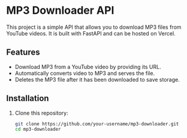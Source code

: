 # MP3 Downloader API

This project is a simple API that allows you to download MP3 files from YouTube videos. It is built with FastAPI and can be hosted on Vercel.

## Features

- Download MP3 from a YouTube video by providing its URL.
- Automatically converts video to MP3 and serves the file.
- Deletes the MP3 file after it has been downloaded to save storage.

## Installation

1. Clone this repository:
   ```bash
   git clone https://github.com/your-username/mp3-downloader.git
   cd mp3-downloader
